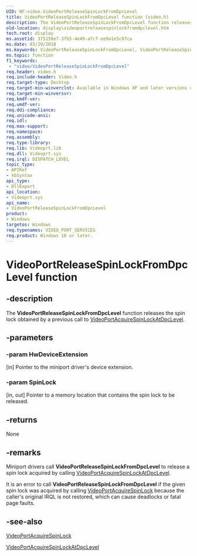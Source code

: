 ```yaml
---
UID: NF:video.VideoPortReleaseSpinLockFromDpcLevel
title: VideoPortReleaseSpinLockFromDpcLevel function (video.h)
description: The VideoPortReleaseSpinLockFromDpcLevel function releases the spin lock obtained by a previous call to VideoPortAcquireSpinLockAtDpcLevel.
old-location: display\videoportreleasespinlockfromdpclevel.htm
tech.root: display
ms.assetid: 375158e7-3fb5-4e49-a7cf-ee9a1e5c07ca
ms.date: 03/29/2018
ms.keywords: VideoPortReleaseSpinLockFromDpcLevel, VideoPortReleaseSpinLockFromDpcLevel function [Display Devices], VideoPort_Functions_2c3a3aa1-4ef4-4b7f-8cdf-b658a1128c35.xml, display.videoportreleasespinlockfromdpclevel, video/VideoPortReleaseSpinLockFromDpcLevel
ms.topic: function
f1_keywords:
 - "video/VideoPortReleaseSpinLockFromDpcLevel"
req.header: video.h
req.include-header: Video.h
req.target-type: Desktop
req.target-min-winverclnt: Available in Windows XP and later versions of the Windows operating systems.
req.target-min-winversvr:
req.kmdf-ver:
req.umdf-ver:
req.ddi-compliance:
req.unicode-ansi:
req.idl:
req.max-support:
req.namespace:
req.assembly:
req.type-library:
req.lib: Videoprt.lib
req.dll: Videoprt.sys
req.irql: DISPATCH_LEVEL
topic_type:
- APIRef
- kbSyntax
api_type:
- DllExport
api_location:
- Videoprt.sys
api_name:
- VideoPortReleaseSpinLockFromDpcLevel
product:
- Windows
targetos: Windows
req.typenames: VIDEO_PORT_SERVICES
req.product: Windows 10 or later.
---
```


# VideoPortReleaseSpinLockFromDpcLevel function


## -description


The <b>VideoPortReleaseSpinLockFromDpcLevel</b> function releases the spin lock obtained by a previous call to <a href="https://msdn.microsoft.com/library/windows/hardware/ff570176">VideoPortAcquireSpinLockAtDpcLevel</a>.


## -parameters




### -param HwDeviceExtension 

[in] Pointer to the miniport driver's device extension.


### -param SpinLock 

[in, out] Pointer to a memory location that contains the spin lock to be released.


## -returns



None




## -remarks



Miniport drivers call <b>VideoPortReleaseSpinLockFromDpcLevel</b> to release a spin lock acquired by calling <a href="https://msdn.microsoft.com/library/windows/hardware/ff570176">VideoPortAcquireSpinLockAtDpcLevel</a>.

It is an error to call <b>VideoPortReleaseSpinLockFromDpcLevel</b> if the given spin lock was acquired by calling <a href="https://msdn.microsoft.com/library/windows/hardware/ff570175">VideoPortAcquireSpinLock</a> because the caller's original IRQL is not restored, which can cause deadlocks or fatal page faults.




## -see-also




<a href="https://msdn.microsoft.com/library/windows/hardware/ff570175">VideoPortAcquireSpinLock</a>



<a href="https://msdn.microsoft.com/library/windows/hardware/ff570176">VideoPortAcquireSpinLockAtDpcLevel</a>
 

 

